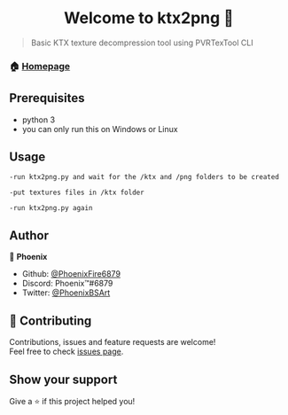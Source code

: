 <h1 align="center">Welcome to ktx2png 👋</h1>

> Basic KTX texture decompression tool using PVRTexTool CLI

### 🏠 [Homepage](https://github.com/PhoenixFire6879/ktx2png/blob/master/README.md)

## Prerequisites

- python 3
- you can only run this on Windows or Linux



## Usage

```
-run ktx2png.py and wait for the /ktx and /png folders to be created

-put textures files in /ktx folder

-run ktx2png.py again
```


## Author

👤 **Phoenix**

* Github: [@PhoenixFire6879](https://github.com/PhoenixFire6879)
* Discord: Phoenix™#6879
* Twitter: [@PhoenixBSArt](https://twitter.com/PhoenixBSArt)

## 🤝 Contributing

Contributions, issues and feature requests are welcome!<br />Feel free to check [issues page](https://github.com/PhoenixFire6879/ktx-tool/issues).

## Show your support

Give a ⭐️ if this project helped you!
